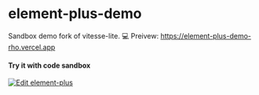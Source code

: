 # element-plus-demo

Sandbox demo fork of vitesse-lite.
💻 Preivew: https://element-plus-demo-rho.vercel.app

#### Try it with code sandbox

[![Edit element-plus](https://codesandbox.io/static/img/play-codesandbox.svg)](https://codesandbox.io/p/github/element-plus/element-plus-demo/main)
